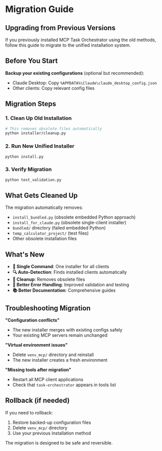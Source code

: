# Migration Guide

## Upgrading from Previous Versions

If you previously installed MCP Task Orchestrator using the old methods, follow this guide to migrate to the unified installation system.

## Before You Start

**Backup your existing configurations** (optional but recommended):
- Claude Desktop: Copy `%APPDATA%\Claude\claude_desktop_config.json`
- Other clients: Copy relevant config files

## Migration Steps

### 1. Clean Up Old Installation
```bash
# This removes obsolete files automatically
python installer/cleanup.py
```

### 2. Run New Unified Installer  
```bash
python install.py
```

### 3. Verify Migration
```bash
python test_validation.py
```

## What Gets Cleaned Up

The migration automatically removes:
- `install_bundled.py` (obsolete embedded Python approach)
- `install_for_claude.py` (obsolete single-client installer)
- `bundled/` directory (failed embedded Python)
- `temp_calculator_project/` (test files)
- Other obsolete installation files

## What's New

- **🎯 Single Command**: One installer for all clients
- **🔍 Auto-Detection**: Finds installed clients automatically
- **🧹 Cleanup**: Removes obsolete files
- **🔧 Better Error Handling**: Improved validation and testing
- **📚 Better Documentation**: Comprehensive guides

## Troubleshooting Migration

**"Configuration conflicts"**
- The new installer merges with existing configs safely
- Your existing MCP servers remain unchanged

**"Virtual environment issues"**  
- Delete `venv_mcp/` directory and reinstall
- The new installer creates a fresh environment

**"Missing tools after migration"**
- Restart all MCP client applications
- Check that `task-orchestrator` appears in tools list

## Rollback (if needed)

If you need to rollback:
1. Restore backed-up configuration files
2. Delete `venv_mcp/` directory
3. Use your previous installation method

The migration is designed to be safe and reversible.
